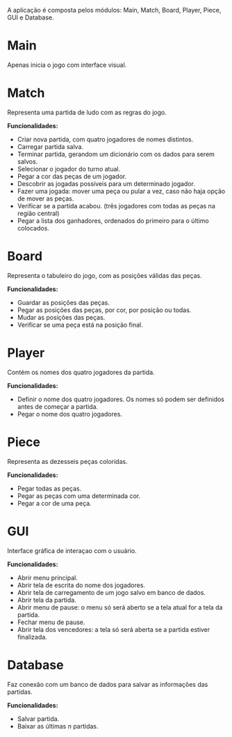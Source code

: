 A aplicação é composta pelos módulos: Main, Match, Board, Player, Piece, GUI e Database.

# Main
Apenas inicia o jogo com interface visual.

# Match
Representa uma partida de ludo com as regras do jogo.

**Funcionalidades:**
* Criar nova partida, com quatro jogadores de nomes distintos.
* Carregar partida salva.
* Terminar partida, gerandom um dicionário com os dados para serem salvos.
* Selecionar o jogador do turno atual.
* Pegar a cor das peças de um jogador.
* Descobrir as jogadas possíveis para um determinado jogador.
* Fazer uma jogada: mover uma peça ou pular a vez, caso não haja opção de mover as peças.
* Verificar se a partida acabou. (três jogadores com todas as peças na região central)
* Pegar a lista dos ganhadores, ordenados do primeiro para o último colocados.

# Board
Representa o tabuleiro do jogo, com as posições válidas das peças.

**Funcionalidades:** 
* Guardar as posições das peças.
* Pegar as posições das peças, por cor, por posição ou todas.
* Mudar as posições das peças.
* Verificar se uma peça está na posição final.

# Player
Contém os nomes dos quatro jogadores da partida.

**Funcionalidades:**
* Definir o nome dos quatro jogadores. Os nomes só podem ser definidos antes de começar a partida.
* Pegar o nome dos quatro jogadores.

# Piece
Representa as dezesseis peças coloridas.

**Funcionalidades:**
* Pegar todas as peças.
* Pegar as peças com uma determinada cor.
* Pegar a cor de uma peça.

# GUI
Interface gráfica de interaçao com o usuário.

**Funcionalidades:**
* Abrir menu principal.
* Abrir tela de escrita do nome dos jogadores.
* Abrir tela de carregamento de um jogo salvo em banco de dados.
* Abrir tela da partida.
* Abrir menu de pause: o menu só será aberto se a tela atual for a tela da partida.
* Fechar menu de pause.
* Abrir tela dos vencedores: a tela só será aberta se a partida estiver finalizada.

# Database
Faz conexão com um banco de dados para salvar as informações das partidas.

**Funcionalidades:**
* Salvar partida.
* Baixar as últimas *n* partidas.

